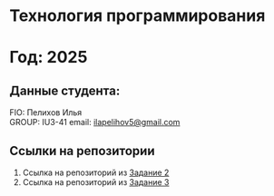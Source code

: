 # Технология программирования  
# Год: 2025

## Данные студента:

FIO: Пелихов Илья  
GROUP: IU3-41
email: ilapelihov5@gmail.com

## Ссылки на репозитории

1. Ссылка на репозиторий из [Задание 2](https://github.com/iliya345333/lab)
2. Ссылка на репозиторий из [Задание 3](https://github.com/iliya345333/lab1)


